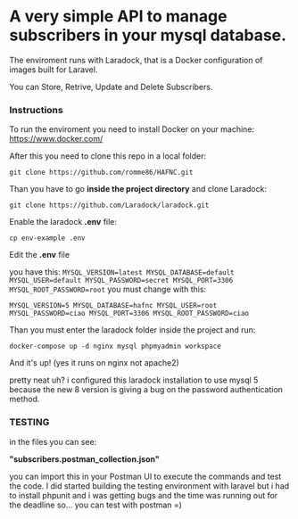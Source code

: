 
# A very simple API to manage subscribers in your mysql database. 

The enviroment runs with Laradock, that is a Docker configuration of images built for Laravel.

You can Store, Retrive, Update and Delete Subscribers.


### Instructions

To run the enviroment you need to install Docker on your machine:
https://www.docker.com/

After this you need to clone this repo in a local folder:

`git clone https://github.com/romme86/HAFNC.git`

Than you have to go **inside the project directory** and clone Laradock:

`git clone https://github.com/Laradock/laradock.git`

Enable the laradock **.env** file:

`cp env-example .env`

Edit the **.env** file

you have this:
`
MYSQL_VERSION=latest
MYSQL_DATABASE=default
MYSQL_USER=default
MYSQL_PASSWORD=secret
MYSQL_PORT=3306
MYSQL_ROOT_PASSWORD=root
`
you must change with this:

`
MYSQL_VERSION=5
MYSQL_DATABASE=hafnc
MYSQL_USER=root
MYSQL_PASSWORD=ciao
MYSQL_PORT=3306
MYSQL_ROOT_PASSWORD=ciao
`

Than you must enter the laradock folder inside the project and run:

`docker-compose up -d nginx mysql phpmyadmin workspace`

And it's up!
(yes it runs on nginx not apache2)

pretty neat uh?
i configured this laradock installation to use mysql 5 because the new 8 version is giving a bug on the password authentication method.

### TESTING

in the files you can see:

**"subscribers.postman_collection.json"**

you can import this in your Postman UI to execute the commands and test the code.
I did started building the testing environment with laravel
but i had to install phpunit and i was getting bugs and the time was running out for the deadline so... you can test with postman =)

